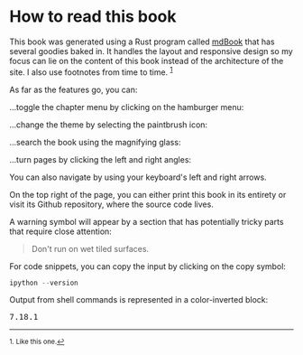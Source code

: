# How to read this book

This book was generated using a Rust program called [mdBook](https://github.com/rust-lang/mdBook) that has several goodies baked in. It handles the layout and responsive design so my focus can lie on the content of this book instead of the architecture of the site. I also use footnotes from time to time. <sup class="footnote-reference"><a href="#fn1" id="ref1">1</a></sup>

As far as the features go, you can:

…toggle the chapter menu by clicking on the hamburger menu: <i class="fa fa-fw fa-bars"></i>

…change the theme by selecting the paintbrush icon: <i class="fa fa-fw fa-paint-brush"></i>

…search the book using the magnifying glass: <i class="fa fa-fw fa-search"></i>

…turn pages by clicking the left and right angles:<i class="fa fa-fw fa-angle-left"></i> <i class="fa fa-fw fa-angle-right"></i>

You can also navigate by using your keyboard's left and right arrows.

On the top right of the page, you can either print <i class="fa fa-fw fa-print"></i> this book in its entirety or visit its Github <i class="fa fa-fw fa-github"></i> repository, where the source code lives.

A warning symbol will appear by a section that has potentially tricky parts that require close attention:

> <i class="fa fa-fw fa-warning"></i> Don't run on wet tiled surfaces.

For code snippets, you can copy the input by clicking on the copy symbol:
```python
ipython --version
```

Output from shell commands is represented in a color-inverted block:
<pre class="output">
7.18.1
</pre>

---

<sup class="footnote-definition" id="fn1">1. Like this one.<a href="#ref1" title="Jump back to footnote 1 in the text.">↩</a></sup>
